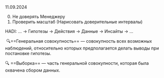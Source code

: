 11.09.2024

0. Не доверять Менеджеру
1. Проверить масштаб (Нарисовать доверительные интервалы)

HADI: ... -> Гипотезы -> Действия -> Данные -> Инсайты -> ...

 🔍==Генеральная совокупность== — совокупность всех возможных наблюдений, относительно которых предполагается делать выводы при постановке гипотезы.

🔍 ==Выборка== — часть генеральной совокупности, которая была охвачена сбором данных.


